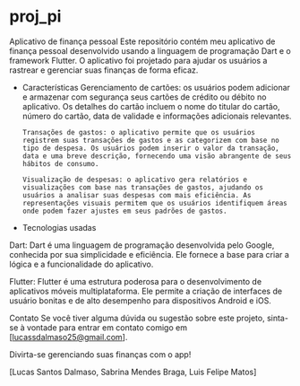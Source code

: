 # proj_pi

Aplicativo de finança pessoal
Este repositório contém meu aplicativo de finança pessoal desenvolvido usando a linguagem de programação Dart e o framework Flutter. O aplicativo foi projetado para ajudar os usuários a rastrear e gerenciar suas finanças de forma eficaz.

- Características
Gerenciamento de cartões: os usuários podem adicionar e armazenar com segurança seus cartões de crédito ou débito no aplicativo. Os detalhes do cartão incluem o nome do titular do cartão, número do cartão, data de validade e informações adicionais relevantes.

      Transações de gastos: o aplicativo permite que os usuários registrem suas transações de gastos e as categorizem com base no tipo de despesa. Os usuários podem inserir o valor da transação, data e uma breve descrição, fornecendo uma visão abrangente de seus hábitos de consumo.
      
      Visualização de despesas: o aplicativo gera relatórios e visualizações com base nas transações de gastos, ajudando os usuários a analisar suas despesas com mais eficiência. As representações visuais permitem que os usuários identifiquem áreas onde podem fazer ajustes em seus padrões de gastos.

- Tecnologias usadas

Dart: Dart é uma linguagem de programação desenvolvida pelo Google, conhecida por sua simplicidade e eficiência. Ele fornece a base para criar a lógica e a funcionalidade do aplicativo.

Flutter: Flutter é uma estrutura poderosa para o desenvolvimento de aplicativos móveis multiplataforma. Ele permite a criação de interfaces de usuário bonitas e de alto desempenho para dispositivos Android e iOS.



Contato
Se você tiver alguma dúvida ou sugestão sobre este projeto, sinta-se à vontade para entrar em contato comigo em [lucassdalmaso25@gmail.com].

Divirta-se gerenciando suas finanças com o app!

[Lucas Santos Dalmaso, Sabrina Mendes Braga, Luis Felipe Matos]


